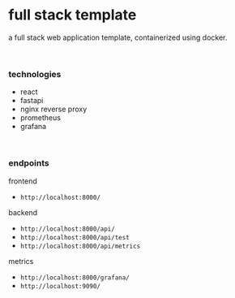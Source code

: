 # full stack template

a full stack web application template, containerized using docker.

<br>

### technologies
- react
- fastapi
- nginx reverse proxy
- prometheus
- grafana

<br>

### endpoints
frontend
- `http://localhost:8000/`

backend
- `http://localhost:8000/api/`
- `http://localhost:8000/api/test`
- `http://localhost:8000/api/metrics`

metrics
- `http://localhost:8000/grafana/`
- `http://localhost:9090/`